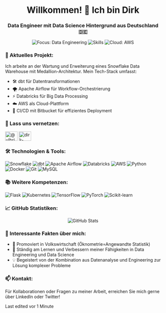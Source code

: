 <h1 align="center">Willkommen! 👋 Ich bin Dirk</h1>
<h3 align="center">Data Engineer mit Data Science Hintergrund aus Deutschland 🇩🇪</h3>

<p align="center">
  <img src="https://img.shields.io/badge/Focus-Data%20Engineering-blue" alt="Focus: Data Engineering">
  <img src="https://img.shields.io/badge/Skills-Snowflake%20%7C%20dbt%20%7C%20Airflow%20%7C%20Databricks-orange" alt="Skills">
  <img src="https://img.shields.io/badge/Cloud-AWS-yellow" alt="Cloud: AWS">
</p>

<h3 align="left">🔭 Aktuelles Projekt:</h3>
<p>
  Ich arbeite an der Wartung und Erweiterung eines Snowflake Data Warehouse mit Medallion-Architektur. Mein Tech-Stack umfasst:
  <ul>
    <li>🛠 dbt für Datentransformationen</li>
    <li>🌪 Apache Airflow für Workflow-Orchestrierung</li>
    <li>⚡ Databricks für Big Data Processing</li>
    <li>☁️ AWS als Cloud-Plattform</li>
    <li>🔄 CI/CD mit Bitbucket für effizientes Deployment</li>
  </ul>
</p>

<h3 align="left">🤝 Lass uns vernetzen:</h3>
<p align="left">
  <a href="https://twitter.com/@ulbrichtdirk" target="blank"><img align="center" src="https://raw.githubusercontent.com/rahuldkjain/github-profile-readme-generator/master/src/images/icons/Social/twitter.svg" alt="@ulbrichtdirk" height="30" width="40" /></a>
  <a href="https://www.linkedin.com/in/dr-u" target="blank"><img align="center" src="https://raw.githubusercontent.com/rahuldkjain/github-profile-readme-generator/master/src/images/icons/Social/linked-in-alt.svg" alt="dirk-ulbricht-24a14444" height="30" width="40" /></a>
</p>

<h3 align="left">🛠 Technologien & Tools:</h3>
<p align="left">
  <img src="https://img.shields.io/badge/Snowflake-29B5E8?style=for-the-badge&logo=snowflake&logoColor=white" alt="Snowflake" />
  <img src="https://img.shields.io/badge/dbt-FF694B?style=for-the-badge&logo=dbt&logoColor=white" alt="dbt" />
  <img src="https://img.shields.io/badge/Apache%20Airflow-017CEE?style=for-the-badge&logo=Apache%20Airflow&logoColor=white" alt="Apache Airflow" />
  <img src="https://img.shields.io/badge/Databricks-FF3621?style=for-the-badge&logo=Databricks&logoColor=white" alt="Databricks" />
  <img src="https://img.shields.io/badge/Amazon_AWS-FF9900?style=for-the-badge&logo=amazonaws&logoColor=white" alt="AWS" />
  <img src="https://img.shields.io/badge/Python-3776AB?style=for-the-badge&logo=python&logoColor=white" alt="Python" />
  <img src="https://img.shields.io/badge/Docker-2CA5E0?style=for-the-badge&logo=docker&logoColor=white" alt="Docker" />
  <img src="https://img.shields.io/badge/Git-F05032?style=for-the-badge&logo=git&logoColor=white" alt="Git" />
  <img src="https://img.shields.io/badge/MySQL-00000F?style=for-the-badge&logo=mysql&logoColor=white" alt="MySQL" />
</p>

<h3 align="left">📚 Weitere Kompetenzen:</h3>
<p align="left">
  <img src="https://img.shields.io/badge/Flask-000000?style=for-the-badge&logo=flask&logoColor=white" alt="Flask" />
  <img src="https://img.shields.io/badge/Kubernetes-326CE5?style=for-the-badge&logo=kubernetes&logoColor=white" alt="Kubernetes" />
  <img src="https://img.shields.io/badge/TensorFlow-FF6F00?style=for-the-badge&logo=tensorflow&logoColor=white" alt="TensorFlow" />
  <img src="https://img.shields.io/badge/PyTorch-EE4C2C?style=for-the-badge&logo=pytorch&logoColor=white" alt="PyTorch" />
  <img src="https://img.shields.io/badge/scikit_learn-F7931E?style=for-the-badge&logo=scikit-learn&logoColor=white" alt="Scikit-learn" />
</p>

<h3 align="left">📈 GitHub Statistiken:</h3>
<p align="center">
  <img src="https://github-readme-stats.vercel.app/api?username=YourGitHubUsername&show_icons=true&count_private=true&theme=react" alt="GitHub Stats" />
</p>

<h3 align="left">🌟 Interessante Fakten über mich:</h3>
<ul>
  <li>🔬 Promoviert in Volkswirtschaft (Öknometrie=Angewandte Statistik)</li>
  <li>🌱 Ständig am Lernen und Verbessern meiner Fähigkeiten in Data Engineering und Data Science</li>
  <li>💡 Begeistert von der Kombination aus Datenanalyse und Engineering zur Lösung komplexer Probleme</li>
</ul>

<h3 align="left">📫 Kontakt:</h3>
<p>
  Für Kollaborationen oder Fragen zu meiner Arbeit, erreichen Sie mich gerne über LinkedIn oder Twitter!
</p>
Last edited vor 1 Minute
